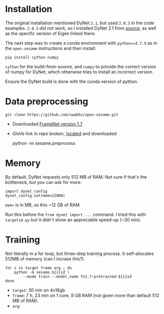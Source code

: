 # Installation

The original installation mentioned DyNet `2.1`, but used `2.0.3` in the code
examples. `2.0.3` *did not* work, so
I installed DyNet 2.1 from [source][1], as well as the specific version of
Eigen linked there.

The next step was to create a conda environment with `python==3.7.9` as
in the `open-sesame` instructions and then install:

    pip install cython numpy

`cython` for the build-from-source, and `numpy` to provide the correct version
of numpy for DyNet, which otherwise tries to install an incorrect version.

Ensure the DyNet build is done with the conda version of python.

# Data preprocessing

    git clone https://github.com/swabhs/open-sesame.git

 - Downloaded [FrameNet version 1.7][2]
 - GloVe link in repo broken, [located][3] and downloaded

    python -m sesame.preprocess
    
# Memory

By default, DyNet requests only 512 MB of RAM. Not sure if that's the bottleneck, but you can ask for more:

    import dynet_config
    dynet_config.set(mem=12000)
    
`mem=` is in MB, so this ~12 GB of RAM. 

Run this before the `from dynet import ...` command.
I tried this with `targetid.py` but it didn't show an appreciable speed-up (~30 min).

# Training

Not literally in a for loop, but three-step training process. It self-allocates
512MB of memory (can I incrase this?).

    for i in target frame arg ; do
        python -m sesame.${i}id \
            --mode train --model_name fn1.7-pretrained-${i}id
    done

 - `target`: 30 min on 4x16gb
 - `frame`:  7 h, 23 min on 1 core, 8 GB RAM (not given more than default
                512 MB of RAM).
 - `arg`:

[1]: https://github.com/clab/dynet/releases/tag/2.1
[2]: https://drive.google.com/open?id=1s4SDt_yDhT8qFs1MZJbeFf-XeiNPNnx7
[3]: https://nlp.stanford.edu/projects/glove/

